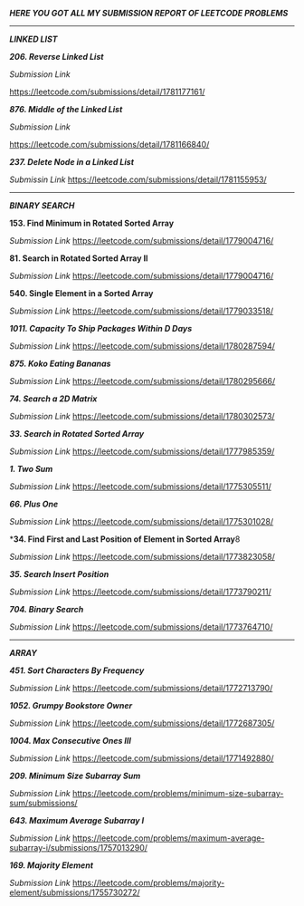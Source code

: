 ***HERE YOU GOT ALL MY SUBMISSION REPORT OF LEETCODE PROBLEMS***


---

***LINKED LIST***

***206. Reverse Linked List***

*Submission Link*

https://leetcode.com/submissions/detail/1781177161/



***876. Middle of the Linked List***

*Submission Link*

https://leetcode.com/submissions/detail/1781166840/



***237. Delete Node in a Linked List***

*Submissin Link*
https://leetcode.com/submissions/detail/1781155953/


---
***BINARY SEARCH***

**153. Find Minimum in Rotated Sorted Array**

*Submission Link*
https://leetcode.com/submissions/detail/1779004716/



**81. Search in Rotated Sorted Array II**

*Submission Link*
https://leetcode.com/submissions/detail/1779004716/



**540. Single Element in a Sorted Array**

*Submission Link*
https://leetcode.com/submissions/detail/1779033518/



***1011. Capacity To Ship Packages Within D Days***

*Submission Link*
https://leetcode.com/submissions/detail/1780287594/




***875. Koko Eating Bananas***

*Submission Link*
https://leetcode.com/submissions/detail/1780295666/



***74. Search a 2D Matrix***

*Submission Link*
https://leetcode.com/submissions/detail/1780302573/



***33. Search in Rotated Sorted Array***

*Submission Link*
https://leetcode.com/submissions/detail/1777985359/



***1. Two Sum***

*Submission Link*
https://leetcode.com/submissions/detail/1775305511/



***66. Plus One***

*Submission Link*
https://leetcode.com/submissions/detail/1775301028/



***34. Find First and Last Position of Element in Sorted Array**8

*Submission Link*
https://leetcode.com/submissions/detail/1773823058/



***35. Search Insert Position***

*Submission Link*
https://leetcode.com/submissions/detail/1773790211/



***704. Binary Search***

*Submission Link*
https://leetcode.com/submissions/detail/1773764710/

---

***ARRAY***

***451. Sort Characters By Frequency***

*Submission Link*
https://leetcode.com/submissions/detail/1772713790/



***1052. Grumpy Bookstore Owner***

*Submission Link*
https://leetcode.com/submissions/detail/1772687305/



***1004. Max Consecutive Ones III***

*Submission Link*
https://leetcode.com/submissions/detail/1771492880/



***209. Minimum Size Subarray Sum***

*Submission Link*
https://leetcode.com/problems/minimum-size-subarray-sum/submissions/



***643. Maximum Average Subarray I***

*Submission Link*
https://leetcode.com/problems/maximum-average-subarray-i/submissions/1757013290/



***169. Majority Element***

*Submission Link*
https://leetcode.com/problems/majority-element/submissions/1755730272/
